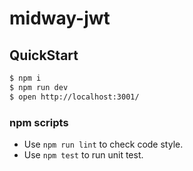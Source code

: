 # midway-jwt

## QuickStart

```bash
$ npm i
$ npm run dev
$ open http://localhost:3001/
```


### npm scripts

- Use `npm run lint` to check code style.
- Use `npm test` to run unit test.


[midway]: https://midwayjs.org

